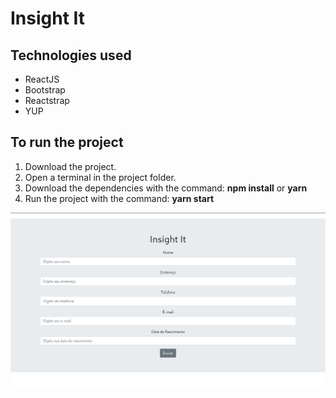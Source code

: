 # Insight It

## Technologies used
* ReactJS
* Bootstrap
* Reactstrap
* YUP

## To run the project
1. Download the project.
2. Open a terminal in the project folder.
3. Download the dependencies with the command: **npm install** or **yarn**
3. Run the project with the command: **yarn start**

![banner](https://github.com/pauloteixeira01/insight-it/blob/main/src/img/banner.png)
